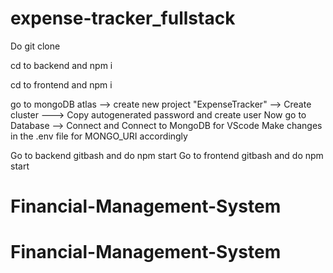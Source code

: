 # expense-tracker_fullstack

Do git clone

cd to backend and npm i

cd to frontend and npm i

go to mongoDB atlas --> create new project "ExpenseTracker" --> Create cluster ---> Copy autogenerated password and create user
Now go to Database --> Connect and Connect to MongoDB for VScode
Make changes in the .env file for MONGO_URI accordingly


Go to backend gitbash and do npm start
Go to frontend gitbash and do npm start
# Financial-Management-System
# Financial-Management-System
